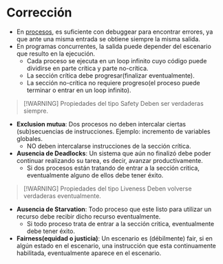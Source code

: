# Corrección
- En [procesos](Sistemas%20Operativos/Proceso.md), es suficiente con debuggear para encontrar errores, ya que ante una misma entrada se obtiene siempre la misma salida.
- En programas concurrentes, la salida puede depender del escenario que resulto en la ejecución.
	- Cada proceso se ejecuta en un loop infinito cuyo código puede dividirse en parte crítica y parte no-crítica.
	- La sección crítica debe progresar(finalizar eventualmente).
	- La sección no-crítica no requiere progreso(el proceso puede terminar o entrar en un loop infinito).


> [!WARNING] Propiedades del tipo Safety
> Deben ser verdaderas siempre.

- **Exclusion mutua**: Dos procesos no deben intercalar ciertas (sub)secuencias de instrucciones. Ejemplo: incremento de variables globales.
	- NO deben intercalarse instrucciones de la sección crítica.
- **Ausencia de Deadlocks**: Un sistema que aún no finalizó debe poder continuar realizando su tarea, es decir, avanzar productivamente.
	- Si dos procesos están tratando de entrar a la sección critica, eventualmente alguno de ellos debe tener éxito.


> [!WARNING] Propiedades del tipo Liveness
> Deben volverse verdaderas eventualmente.

- **Ausencia de Starvation**: Todo proceso que este listo para utilizar un recurso debe recibir dicho recurso eventualmente.
	- Si todo proceso trata de entrar a la sección critica, eventualmente debe tener éxito.
- **Fairness(equidad o justicia)**: Un escenario es (débilmente) fair, si en algún estado en el escenario, una instrucción que esta continuamente habilitada, eventualmente aparece en el escenario.
